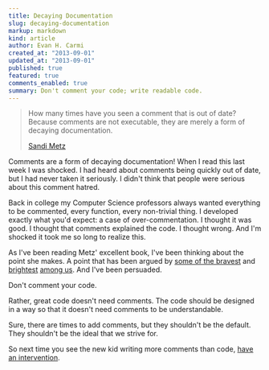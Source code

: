 ```yaml
---
title: Decaying Documentation
slug: decaying-documentation
markup: markdown
kind: article
author: Evan H. Carmi
created_at: "2013-09-01"
updated_at: "2013-09-01"
published: true
featured: true
comments_enabled: true
summary: Don't comment your code; write readable code.
---
```

> How many times have you seen a comment that is out of date? Because comments are not executable, they are merely a form of decaying documentation.
>
> [Sandi Metz](http://www.amazon.com/Practical-Object-Oriented-Design-Ruby-Addison-Wesley/dp/0321721330/)

Comments are a form of decaying documentation! When I read this last week I was shocked. I had heard about comments being quickly out of date, but I had never taken it seriously. I didn't think that people were serious about this comment hatred.

Back in college my Computer Science professors always wanted everything to be commented, every function, every non-trivial thing. I developed exactly what you'd expect: a case of over-commentation. I thought it was good. I thought that comments explained the code. I thought wrong. And I'm shocked it took me so long to realize this.

As I've been reading Metz' excellent book, I've been thinking about the point she makes. A point that has been argued by [some of the bravest](http://www.codinghorror.com/blog/2008/07/coding-without-comments.html) and [brightest](http://www.briankotek.com/blog/index.cfm/2008/6/5/Dont-Comment-Your-Code) [among us](http://www.codeodor.com/index.cfm/2008/6/18/Common-Excuses-Used-To-Comment-Code-and-What-To-Do-About-Them/2293). And I've been persuaded.

Don't comment your code.

Rather, great code doesn't need comments. The code should be designed in a way so that it doesn't need comments to be understandable.

Sure, there are times to add comments, but they shouldn't be the default. They shouldn't be the ideal that we strive for.

So next time you see the new kid writing more comments than code, [have an intervention](http://www.amazon.com/Practical-Object-Oriented-Design-Ruby-Addison-Wesley/dp/0321721330/).
